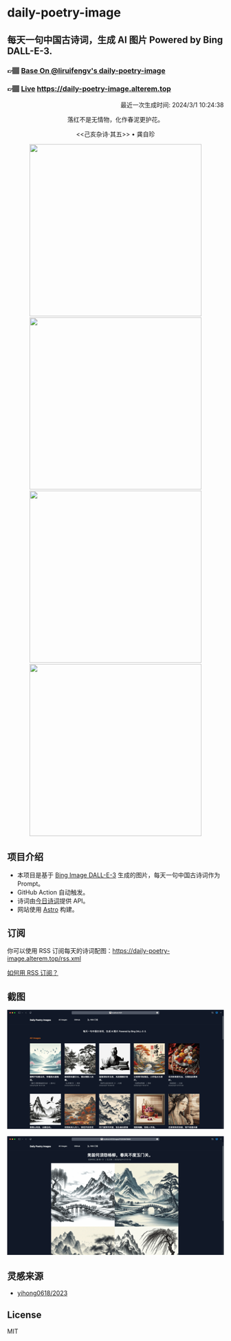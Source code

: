 
# daily-poetry-image

## 每天一句中国古诗词，生成 AI 图片 Powered by Bing DALL-E-3.

### 👉🏽 [Base On @liruifengv's daily-poetry-image](https://github.com/liruifengv/daily-poetry-image)

### 👉🏽 [Live](https://daily-poetry-image.alterem.top/) https://daily-poetry-image.alterem.top

<p align="right">
  最近一次生成时间: 2024/3/1 10:24:38
</p>
<p align="center">
落红不是无情物，化作春泥更护花。
</p>
<p align="center">
<<己亥杂诗·其五>> • 龚自珍
</p>
<p align="center">
<img src="https://tse3.mm.bing.net/th/id/OIG1.0TI2x4MNyabu7ruRry2p" height="400" width="400" />
<img src="https://tse2.mm.bing.net/th/id/OIG1.NmKD5xIwMODJI.zD_vj4" height="400" width="400" />
<img src="https://tse2.mm.bing.net/th/id/OIG1.4d.vgO8XQRfjp_O4d2Zb" height="400" width="400" />
<img src="https://tse2.mm.bing.net/th/id/OIG1.IE2h_dD59zmbbi4gtQyY" height="400" width="400" />
</p>

## 项目介绍

-   本项目是基于 [Bing Image DALL-E-3](https://www.bing.com/images/create) 生成的图片，每天一句中国古诗词作为 Prompt。
-   GitHub Action 自动触发。
-   诗词由[今日诗词](https://www.jinrishici.com/)提供 API。
-   网站使用 [Astro](https://astro.build) 构建。

## 订阅

你可以使用 RSS 订阅每天的诗词配图：https://daily-poetry-image.alterem.top/rss.xml

[如何用 RSS 订阅？](https://zhuanlan.zhihu.com/p/55026716)

## 截图

![图片列表](./screenshots/Snipaste_2023-12-28_21-00-26.png)

![图片详情](./screenshots/Snipaste_2023-12-28_21-00-53.png)

## 灵感来源

-   [yihong0618/2023](https://github.com/yihong0618/2023)

## License

MIT
